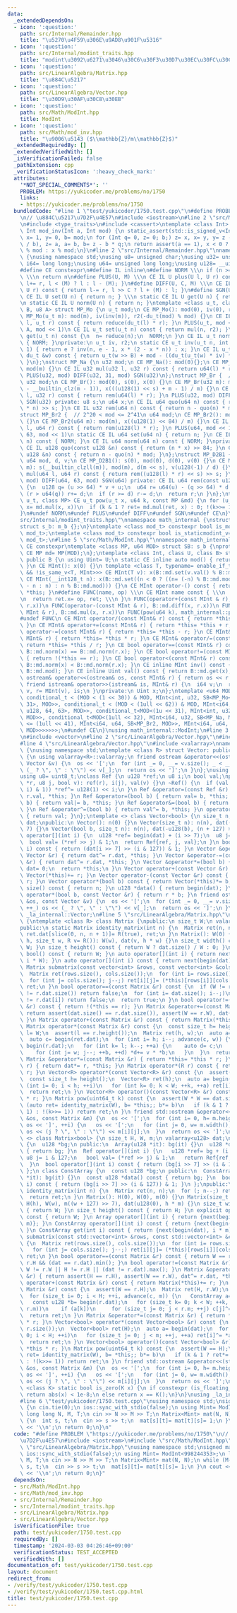 ```yaml
---
data:
  _extendedDependsOn:
  - icon: ':question:'
    path: src/Internal/Remainder.hpp
    title: "\u5270\u4F59\u306E\u9AD8\u901F\u5316"
  - icon: ':question:'
    path: src/Internal/modint_traits.hpp
    title: "modint\u3092\u6271\u3046\u30C6\u30F3\u30D7\u30EC\u30FC\u30C8"
  - icon: ':question:'
    path: src/LinearAlgebra/Matrix.hpp
    title: "\u884C\u5217"
  - icon: ':question:'
    path: src/LinearAlgebra/Vector.hpp
    title: "\u30D9\u30AF\u30C8\u30EB"
  - icon: ':question:'
    path: src/Math/ModInt.hpp
    title: ModInt
  - icon: ':question:'
    path: src/Math/mod_inv.hpp
    title: "\u9006\u5143 ($\\mathbb{Z}/m\\mathbb{Z}$)"
  _extendedRequiredBy: []
  _extendedVerifiedWith: []
  _isVerificationFailed: false
  _pathExtension: cpp
  _verificationStatusIcon: ':heavy_check_mark:'
  attributes:
    '*NOT_SPECIAL_COMMENTS*': ''
    PROBLEM: https://yukicoder.me/problems/no/1750
    links:
    - https://yukicoder.me/problems/no/1750
  bundledCode: "#line 1 \"test/yukicoder/1750.test.cpp\"\n#define PROBLEM \"https://yukicoder.me/problems/no/1750\"\
    \n// \u884C\u5217\u7D2F\u4E57\n#include <iostream>\n#line 2 \"src/Math/mod_inv.hpp\"\
    \n#include <type_traits>\n#include <cassert>\ntemplate <class Int> constexpr inline\
    \ Int mod_inv(Int a, Int mod) {\n static_assert(std::is_signed_v<Int>);\n Int\
    \ x= 1, y= 0, b= mod;\n for (Int q= 0, z= 0; b;) z= x, x= y, y= z - y * (q= a\
    \ / b), z= a, a= b, b= z - b * q;\n return assert(a == 1), x < 0 ? mod - (-x)\
    \ % mod : x % mod;\n}\n#line 2 \"src/Internal/Remainder.hpp\"\nnamespace math_internal\
    \ {\nusing namespace std;\nusing u8= unsigned char;\nusing u32= unsigned;\nusing\
    \ i64= long long;\nusing u64= unsigned long long;\nusing u128= __uint128_t;\n\
    #define CE constexpr\n#define IL inline\n#define NORM \\\n if (n >= mod) n-= mod;\
    \ \\\n return n\n#define PLUS(U, M) \\\n CE IL U plus(U l, U r) const { return\
    \ l+= r, l < (M) ? l : l - (M); }\n#define DIFF(U, C, M) \\\n CE IL U diff(U l,\
    \ U r) const { return l-= r, l >> C ? l + (M) : l; }\n#define SGN(U) \\\n static\
    \ CE IL U set(U n) { return n; } \\\n static CE IL U get(U n) { return n; } \\\
    \n static CE IL U norm(U n) { return n; }\ntemplate <class u_t, class du_t, u8\
    \ B, u8 A> struct MP_Mo {\n u_t mod;\n CE MP_Mo(): mod(0), iv(0), r2(0) {}\n CE\
    \ MP_Mo(u_t m): mod(m), iv(inv(m)), r2(-du_t(mod) % mod) {}\n CE IL u_t mul(u_t\
    \ l, u_t r) const { return reduce(du_t(l) * r); }\n PLUS(u_t, mod << 1)\n DIFF(u_t,\
    \ A, mod << 1)\n CE IL u_t set(u_t n) const { return mul(n, r2); }\n CE IL u_t\
    \ get(u_t n) const {\n  n= reduce(n);\n  NORM;\n }\n CE IL u_t norm(u_t n) const\
    \ { NORM; }\nprivate:\n u_t iv, r2;\n static CE u_t inv(u_t n, int e= 6, u_t x=\
    \ 1) { return e ? inv(n, e - 1, x * (2 - x * n)) : x; }\n CE IL u_t reduce(const\
    \ du_t &w) const { return u_t(w >> B) + mod - ((du_t(u_t(w) * iv) * mod) >> B);\
    \ }\n};\nstruct MP_Na {\n u32 mod;\n CE MP_Na(): mod(0){};\n CE MP_Na(u32 m):\
    \ mod(m) {}\n CE IL u32 mul(u32 l, u32 r) const { return u64(l) * r % mod; }\n\
    \ PLUS(u32, mod) DIFF(u32, 31, mod) SGN(u32)\n};\nstruct MP_Br {  // mod < 2^31\n\
    \ u32 mod;\n CE MP_Br(): mod(0), s(0), x(0) {}\n CE MP_Br(u32 m): mod(m), s(95\
    \ - __builtin_clz(m - 1)), x(((u128(1) << s) + m - 1) / m) {}\n CE IL u32 mul(u32\
    \ l, u32 r) const { return rem(u64(l) * r); }\n PLUS(u32, mod) DIFF(u32, 31, mod)\
    \ SGN(u32) private: u8 s;\n u64 x;\n CE IL u64 quo(u64 n) const { return (u128(x)\
    \ * n) >> s; }\n CE IL u32 rem(u64 n) const { return n - quo(n) * mod; }\n};\n\
    struct MP_Br2 {  // 2^20 < mod <= 2^41\n u64 mod;\n CE MP_Br2(): mod(0), x(0)\
    \ {}\n CE MP_Br2(u64 m): mod(m), x((u128(1) << 84) / m) {}\n CE IL u64 mul(u64\
    \ l, u64 r) const { return rem(u128(l) * r); }\n PLUS(u64, mod << 1)\n DIFF(u64,\
    \ 63, mod << 1)\n static CE IL u64 set(u64 n) { return n; }\n CE IL u64 get(u64\
    \ n) const { NORM; }\n CE IL u64 norm(u64 n) const { NORM; }\nprivate:\n u64 x;\n\
    \ CE IL u128 quo(const u128 &n) const { return (n * x) >> 84; }\n CE IL u64 rem(const\
    \ u128 &n) const { return n - quo(n) * mod; }\n};\nstruct MP_D2B1 {\n u8 s;\n\
    \ u64 mod, d, v;\n CE MP_D2B1(): s(0), mod(0), d(0), v(0) {}\n CE MP_D2B1(u64\
    \ m): s(__builtin_clzll(m)), mod(m), d(m << s), v(u128(-1) / d) {}\n CE IL u64\
    \ mul(u64 l, u64 r) const { return rem((u128(l) * r) << s) >> s; }\n PLUS(u64,\
    \ mod) DIFF(u64, 63, mod) SGN(u64) private: CE IL u64 rem(const u128 &u) const\
    \ {\n  u128 q= (u >> 64) * v + u;\n  u64 r= u64(u) - (q >> 64) * d - d;\n  if\
    \ (r > u64(q)) r+= d;\n  if (r >= d) r-= d;\n  return r;\n }\n};\ntemplate <class\
    \ u_t, class MP> CE u_t pow(u_t x, u64 k, const MP &md) {\n for (u_t ret= md.set(1);;\
    \ x= md.mul(x, x))\n  if (k & 1 ? ret= md.mul(ret, x) : 0; !(k>>= 1)) return ret;\n\
    }\n#undef NORM\n#undef PLUS\n#undef DIFF\n#undef SGN\n#undef CE\n}\n#line 3 \"\
    src/Internal/modint_traits.hpp\"\nnamespace math_internal {\nstruct m_b {};\n\
    struct s_b: m_b {};\n}\ntemplate <class mod_t> constexpr bool is_modint_v= std::is_base_of_v<math_internal::m_b,\
    \ mod_t>;\ntemplate <class mod_t> constexpr bool is_staticmodint_v= std::is_base_of_v<math_internal::s_b,\
    \ mod_t>;\n#line 5 \"src/Math/ModInt.hpp\"\nnamespace math_internal {\n#define\
    \ CE constexpr\ntemplate <class MP, u64 MOD> struct SB: s_b {\nprotected:\n static\
    \ CE MP md= MP(MOD);\n};\ntemplate <class Int, class U, class B> struct MInt:\
    \ public B {\n using Uint= U;\n static CE inline auto mod() { return B::md.mod;\
    \ }\n CE MInt(): x(0) {}\n template <class T, typename= enable_if_t<is_modint_v<T>\
    \ && !is_same_v<T, MInt>>> CE MInt(T v): x(B::md.set(v.val() % B::md.mod)) {}\n\
    \ CE MInt(__int128_t n): x(B::md.set((n < 0 ? ((n= (-n) % B::md.mod) ? B::md.mod\
    \ - n : n) : n % B::md.mod))) {}\n CE MInt operator-() const { return MInt() -\
    \ *this; }\n#define FUNC(name, op) \\\n CE MInt name const { \\\n  MInt ret; \\\
    \n  return ret.x= op, ret; \\\n }\n FUNC(operator+(const MInt & r), B::md.plus(x,\
    \ r.x))\n FUNC(operator-(const MInt & r), B::md.diff(x, r.x))\n FUNC(operator*(const\
    \ MInt & r), B::md.mul(x, r.x))\n FUNC(pow(u64 k), math_internal::pow(x, k, B::md))\n\
    #undef FUNC\n CE MInt operator/(const MInt& r) const { return *this * r.inv();\
    \ }\n CE MInt& operator+=(const MInt& r) { return *this= *this + r; }\n CE MInt&\
    \ operator-=(const MInt& r) { return *this= *this - r; }\n CE MInt& operator*=(const\
    \ MInt& r) { return *this= *this * r; }\n CE MInt& operator/=(const MInt& r) {\
    \ return *this= *this / r; }\n CE bool operator==(const MInt& r) const { return\
    \ B::md.norm(x) == B::md.norm(r.x); }\n CE bool operator!=(const MInt& r) const\
    \ { return !(*this == r); }\n CE bool operator<(const MInt& r) const { return\
    \ B::md.norm(x) < B::md.norm(r.x); }\n CE inline MInt inv() const { return mod_inv<Int>(val(),\
    \ B::md.mod); }\n CE inline Uint val() const { return B::md.get(x); }\n friend\
    \ ostream& operator<<(ostream& os, const MInt& r) { return os << r.val(); }\n\
    \ friend istream& operator>>(istream& is, MInt& r) {\n  i64 v;\n  return is >>\
    \ v, r= MInt(v), is;\n }\nprivate:\n Uint x;\n};\ntemplate <u64 MOD> using ModInt=\
    \ conditional_t < (MOD < (1 << 30)) & MOD, MInt<int, u32, SB<MP_Mo<u32, u64, 32,\
    \ 31>, MOD>>, conditional_t < (MOD < (1ull << 62)) & MOD, MInt<i64, u64, SB<MP_Mo<u64,\
    \ u128, 64, 63>, MOD>>, conditional_t<MOD<(1u << 31), MInt<int, u32, SB<MP_Na,\
    \ MOD>>, conditional_t<MOD<(1ull << 32), MInt<i64, u32, SB<MP_Na, MOD>>, conditional_t<MOD\
    \ <= (1ull << 41), MInt<i64, u64, SB<MP_Br2, MOD>>, MInt<i64, u64, SB<MP_D2B1,\
    \ MOD>>>>>>>;\n#undef CE\n}\nusing math_internal::ModInt;\n#line 3 \"src/LinearAlgebra/Matrix.hpp\"\
    \n#include <vector>\n#line 2 \"src/LinearAlgebra/Vector.hpp\"\n#include <cstdint>\n\
    #line 4 \"src/LinearAlgebra/Vector.hpp\"\n#include <valarray>\nnamespace _la_internal\
    \ {\nusing namespace std;\ntemplate <class R> struct Vector: public valarray<R>\
    \ {\n using valarray<R>::valarray;\n friend ostream &operator<<(ostream &os, const\
    \ Vector &v) {\n  os << '[';\n  for (int _= 0, __= v.size(); _ < __; ++_) os <<\
    \ (_ ? \", \" : \"\") << v[_];\n  return os << ']';\n }\n};\nusing u128= __uint128_t;\n\
    using u8= uint8_t;\nclass Ref {\n u128 *ref;\n u8 i;\n bool val;\npublic:\n Ref(u128\
    \ *r, u8 j, bool v): ref(r), i(j), val(v) {}\n ~Ref() {\n  if (val ^ ((*ref >>\
    \ i) & 1)) *ref^= u128(1) << i;\n }\n Ref &operator=(const Ref &r) { return val=\
    \ r.val, *this; }\n Ref &operator=(bool b) { return val= b, *this; }\n Ref &operator|=(bool\
    \ b) { return val|= b, *this; }\n Ref &operator&=(bool b) { return val&= b, *this;\
    \ }\n Ref &operator^=(bool b) { return val^= b, *this; }\n operator bool() const\
    \ { return val; }\n};\ntemplate <> class Vector<bool> {\n size_t n;\n valarray<u128>\
    \ dat;\npublic:\n Vector(): n(0) {}\n Vector(size_t n): n(n), dat((n + 127) >>\
    \ 7) {}\n Vector(bool b, size_t n): n(n), dat(-u128(b), (n + 127) >> 7) {}\n Ref\
    \ operator[](int i) {\n  u128 *ref= begin(dat) + (i >> 7);\n  u8 j= i & 127;\n\
    \  bool val= (*ref >> j) & 1;\n  return Ref{ref, j, val};\n }\n bool operator[](int\
    \ i) const { return (dat[i >> 7] >> (i & 127)) & 1; }\n Vector &operator+=(const\
    \ Vector &r) { return dat^= r.dat, *this; }\n Vector &operator-=(const Vector\
    \ &r) { return dat^= r.dat, *this; }\n Vector &operator*=(bool b) {\n  if (!b)\
    \ dat= 0;\n  return *this;\n }\n Vector operator+(const Vector &r) const { return\
    \ Vector(*this)+= r; }\n Vector operator-(const Vector &r) const { return Vector(*this)-=\
    \ r; }\n Vector operator*(bool b) const { return Vector(*this)*= b; }\n size_t\
    \ size() const { return n; }\n u128 *data() { return begin(dat); }\n friend Vector\
    \ operator*(bool b, const Vector &r) { return r * b; }\n friend ostream &operator<<(ostream\
    \ &os, const Vector &v) {\n  os << '[';\n  for (int _= 0, __= v.size(); _ < __;\
    \ ++_) os << (_ ? \", \" : \"\") << v[_];\n  return os << ']';\n }\n};\n}\nusing\
    \ _la_internal::Vector;\n#line 5 \"src/LinearAlgebra/Matrix.hpp\"\nnamespace _la_internal\
    \ {\ntemplate <class R> class Matrix {\npublic:\n size_t W;\n valarray<R> dat;\n\
    public:\n static Matrix identity_matrix(int n) {\n  Matrix ret(n, n);\n  return\
    \ ret.dat[slice(0, n, n + 1)]= R(true), ret;\n }\n Matrix(): W(0) {}\n Matrix(size_t\
    \ h, size_t w, R v= R()): W(w), dat(v, h * w) {}\n size_t width() const { return\
    \ W; }\n size_t height() const { return W ? dat.size() / W : 0; }\n explicit operator\
    \ bool() const { return W; }\n auto operator[](int i) { return next(begin(dat),\
    \ i * W); }\n auto operator[](int i) const { return next(begin(dat), i * W); }\n\
    \ Matrix submatrix(const vector<int> &rows, const vector<int> &cols) const {\n\
    \  Matrix ret(rows.size(), cols.size());\n  for (int i= rows.size(); i--;)\n \
    \  for (int j= cols.size(); j--;) ret[i][j]= (*this)[rows[i]][cols[j]];\n  return\
    \ ret;\n }\n bool operator==(const Matrix &r) const {\n  if (W != r.W || dat.size()\
    \ != r.dat.size()) return false;\n  for (int i= dat.size(); i--;)\n   if (dat[i]\
    \ != r.dat[i]) return false;\n  return true;\n }\n bool operator!=(const Matrix\
    \ &r) const { return !(*this == r); }\n Matrix &operator+=(const Matrix &r) {\
    \ return assert(dat.size() == r.dat.size()), assert(W == r.W), dat+= r.dat, *this;\
    \ }\n Matrix operator+(const Matrix &r) const { return Matrix(*this)+= r; }\n\
    \ Matrix operator*(const Matrix &r) const {\n  const size_t h= height(), w= r.W,\
    \ l= W;\n  assert(l == r.height());\n  Matrix ret(h, w);\n  auto a= begin(dat);\n\
    \  auto c= begin(ret.dat);\n  for (int i= h; i--; advance(c, w)) {\n   auto b=\
    \ begin(r.dat);\n   for (int k= l; k--; ++a) {\n    auto d= c;\n    auto v= *a;\n\
    \    for (int j= w; j--; ++b, ++d) *d+= v * *b;\n   }\n  }\n  return ret;\n }\n\
    \ Matrix &operator*=(const Matrix &r) { return *this= *this * r; }\n Matrix &operator*=(R\
    \ r) { return dat*= r, *this; }\n Matrix operator*(R r) const { return Matrix(*this)*=\
    \ r; }\n Vector<R> operator*(const Vector<R> &r) const {\n  assert(W == r.size());\n\
    \  const size_t h= height();\n  Vector<R> ret(h);\n  auto a= begin(dat);\n  for\
    \ (int i= 0; i < h; ++i)\n   for (int k= 0; k < W; ++k, ++a) ret[i]+= *a * r[k];\n\
    \  return ret;\n }\n Vector<R> operator()(const Vector<R> &r) const { return *this\
    \ * r; }\n Matrix pow(uint64_t k) const {\n  assert(W * W == dat.size());\n  for\
    \ (auto ret= identity_matrix(W), b= *this;; b*= b)\n   if (k & 1 ? ret*= b, !(k>>=\
    \ 1) : !(k>>= 1)) return ret;\n }\n friend std::ostream &operator<<(std::ostream\
    \ &os, const Matrix &m) {\n  os << '[';\n  for (int i= 0, h= m.height(); i < h;\
    \ os << ']', ++i) {\n   os << '[';\n   for (int j= 0, w= m.width(); j < w; ++j)\
    \ os << (j ? \", \" : \"\") << m[i][j];\n  }\n  return os << ']';\n }\n};\ntemplate\
    \ <> class Matrix<bool> {\n size_t H, W, m;\n valarray<u128> dat;\n class Array\
    \ {\n  u128 *bg;\n public:\n  Array(u128 *it): bg(it) {}\n  u128 *data() const\
    \ { return bg; }\n  Ref operator[](int i) {\n   u128 *ref= bg + (i >> 7);\n  \
    \ u8 j= i & 127;\n   bool val= (*ref >> j) & 1;\n   return Ref{ref, j, val};\n\
    \  }\n  bool operator[](int i) const { return (bg[i >> 7] >> (i & 127)) & 1; }\n\
    \ };\n class ConstArray {\n  const u128 *bg;\n public:\n  ConstArray(const u128\
    \ *it): bg(it) {}\n  const u128 *data() const { return bg; }\n  bool operator[](int\
    \ i) const { return (bg[i >> 7] >> (i & 127)) & 1; }\n };\npublic:\n static Matrix\
    \ identity_matrix(int n) {\n  Matrix ret(n, n);\n  for (; n--;) ret[n][n]= 1;\n\
    \  return ret;\n }\n Matrix(): H(0), W(0), m(0) {}\n Matrix(size_t h, size_t w):\
    \ H(h), W(w), m((w + 127) >> 7), dat(u128(0), h * m) {}\n size_t width() const\
    \ { return W; }\n size_t height() const { return H; }\n explicit operator bool()\
    \ const { return W; }\n Array operator[](int i) { return {next(begin(dat), i *\
    \ m)}; }\n ConstArray operator[](int i) const { return {next(begin(dat), i * m)};\
    \ }\n ConstArray get(int i) const { return {next(begin(dat), i * m)}; }\n Matrix\
    \ submatrix(const std::vector<int> &rows, const std::vector<int> &cols) const\
    \ {\n  Matrix ret(rows.size(), cols.size());\n  for (int i= rows.size(); i--;)\n\
    \   for (int j= cols.size(); j--;) ret[i][j]= (*this)[rows[i]][cols[j]];\n  return\
    \ ret;\n }\n bool operator==(const Matrix &r) const { return W == r.W && H ==\
    \ r.H && (dat == r.dat).min(); }\n bool operator!=(const Matrix &r) const { return\
    \ W != r.W || H != r.H || (dat != r.dat).max(); }\n Matrix &operator+=(const Matrix\
    \ &r) { return assert(H == r.H), assert(W == r.W), dat^= r.dat, *this; }\n Matrix\
    \ operator+(const Matrix &r) const { return Matrix(*this)+= r; }\n Matrix operator*(const\
    \ Matrix &r) const {\n  assert(W == r.H);\n  Matrix ret(H, r.W);\n  u128 *c= begin(ret.dat);\n\
    \  for (size_t i= 0; i < H; ++i, advance(c, m)) {\n   ConstArray a= this->operator[](i);\n\
    \   const u128 *b= begin(r.dat);\n   for (size_t k= 0; k < W; ++k, advance(b,\
    \ r.m))\n    if (a[k])\n     for (size_t j= 0; j < r.m; ++j) c[j]^= b[j];\n  }\n\
    \  return ret;\n }\n Matrix &operator*=(const Matrix &r) { return *this= *this\
    \ * r; }\n Vector<bool> operator*(const Vector<bool> &r) const {\n  assert(W ==\
    \ r.size());\n  Vector<bool> ret(H);\n  auto a= begin(dat);\n  for (size_t i=\
    \ 0; i < H; ++i)\n   for (size_t j= 0; j < m; ++j, ++a) ret[i]^= *a & r[j];\n\
    \  return ret;\n }\n Vector<bool> operator()(const Vector<bool> &r) const { return\
    \ *this * r; }\n Matrix pow(uint64_t k) const {\n  assert(W == H);\n  for (auto\
    \ ret= identity_matrix(W), b= *this;; b*= b)\n   if (k & 1 ? ret*= b, !(k>>= 1)\
    \ : !(k>>= 1)) return ret;\n }\n friend std::ostream &operator<<(std::ostream\
    \ &os, const Matrix &m) {\n  os << '[';\n  for (int i= 0, h= m.height(); i < h;\
    \ os << ']', ++i) {\n   os << '[';\n   for (int j= 0, w= m.width(); j < w; ++j)\
    \ os << (j ? \", \" : \"\") << m[i][j];\n  }\n  return os << ']';\n }\n};\ntemplate\
    \ <class K> static bool is_zero(K x) {\n if constexpr (is_floating_point_v<K>)\
    \ return abs(x) < 1e-8;\n else return x == K();\n}\n}\nusing _la_internal::Matrix;\n\
    #line 6 \"test/yukicoder/1750.test.cpp\"\nusing namespace std;\nsigned main()\
    \ {\n cin.tie(0);\n ios::sync_with_stdio(false);\n using Mint= ModInt<998244353>;\n\
    \ long long N, M, T;\n cin >> N >> M >> T;\n Matrix<Mint> mat(N, N);\n while (M--)\
    \ {\n  int s, t;\n  cin >> s >> t;\n  mat[s][t]= mat[t][s]= 1;\n }\n cout << mat.pow(T)[0][0]\
    \ << '\\n';\n return 0;\n}\n"
  code: "#define PROBLEM \"https://yukicoder.me/problems/no/1750\"\n// \u884C\u5217\
    \u7D2F\u4E57\n#include <iostream>\n#include \"src/Math/ModInt.hpp\"\n#include\
    \ \"src/LinearAlgebra/Matrix.hpp\"\nusing namespace std;\nsigned main() {\n cin.tie(0);\n\
    \ ios::sync_with_stdio(false);\n using Mint= ModInt<998244353>;\n long long N,\
    \ M, T;\n cin >> N >> M >> T;\n Matrix<Mint> mat(N, N);\n while (M--) {\n  int\
    \ s, t;\n  cin >> s >> t;\n  mat[s][t]= mat[t][s]= 1;\n }\n cout << mat.pow(T)[0][0]\
    \ << '\\n';\n return 0;\n}"
  dependsOn:
  - src/Math/ModInt.hpp
  - src/Math/mod_inv.hpp
  - src/Internal/Remainder.hpp
  - src/Internal/modint_traits.hpp
  - src/LinearAlgebra/Matrix.hpp
  - src/LinearAlgebra/Vector.hpp
  isVerificationFile: true
  path: test/yukicoder/1750.test.cpp
  requiredBy: []
  timestamp: '2024-03-03 04:26:46+09:00'
  verificationStatus: TEST_ACCEPTED
  verifiedWith: []
documentation_of: test/yukicoder/1750.test.cpp
layout: document
redirect_from:
- /verify/test/yukicoder/1750.test.cpp
- /verify/test/yukicoder/1750.test.cpp.html
title: test/yukicoder/1750.test.cpp
---
```

